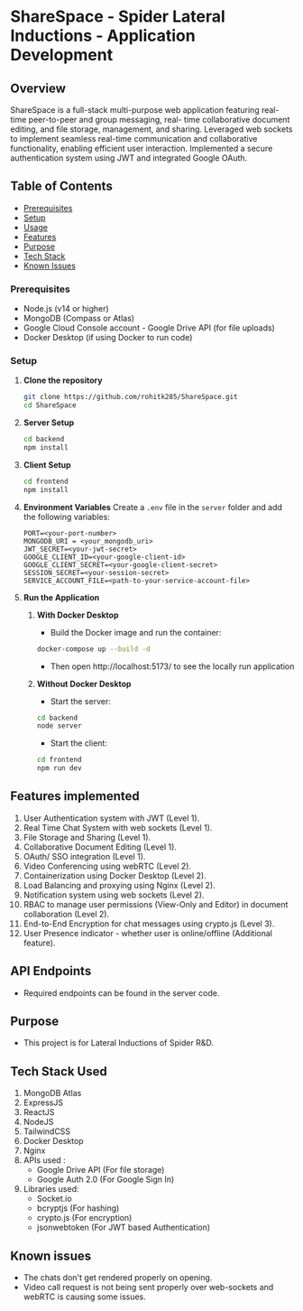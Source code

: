 # ShareSpace - Spider Lateral Inductions - Application Development

## Overview

ShareSpace is a full-stack multi-purpose web application featuring real-time peer-to-peer and group messaging, real-
time collaborative document editing, and file storage, management, and sharing. Leveraged web 
sockets to implement seamless real-time communication and collaborative functionality, enabling 
efficient user interaction. Implemented a secure authentication system using JWT and integrated 
Google OAuth. 

## Table of Contents
- [Prerequisites](#prerequisites)
- [Setup](#setup)
- [Usage](#usage)
- [Features](#features-implemented)
- [Purpose](#purpose)
- [Tech Stack](#tech-stack-used)
- [Known Issues](#known-issues)

### Prerequisites

- Node.js (v14 or higher)
- MongoDB (Compass or Atlas)
- Google Cloud Console account - Google Drive API (for file uploads)
- Docker Desktop (if using Docker to run code)

### Setup

1. **Clone the repository**

   ```bash
   git clone https://github.com/rohitk285/ShareSpace.git
   cd ShareSpace
   ```

2. **Server Setup**

   ```bash
   cd backend
   npm install
   ```

3. **Client Setup**

   ```bash
   cd frontend
   npm install
   ```

4. **Environment Variables**
   Create a `.env` file in the `server` folder and add the following variables:

   ```env
   PORT=<your-port-number>
   MONGODB_URI = <your_mongodb_uri>
   JWT_SECRET=<your-jwt-secret>
   GOOGLE_CLIENT_ID=<your-google-client-id>
   GOOGLE_CLIENT_SECRET=<your-google-client-secret>
   SESSION_SECRET=<your-session-secret>
   SERVICE_ACCOUNT_FILE=<path-to-your-service-account-file>
   ```

5. **Run the Application**
   1. **With Docker Desktop**
      - Build the Docker image and run the container:
      ```bash
      docker-compose up --build -d
      ```

      - Then open http://localhost:5173/ to see the locally run application
   
   2. **Without Docker Desktop**
      - Start the server:
      ```bash
      cd backend
      node server
      ```
      - Start the client:
      ```bash
      cd frontend
      npm run dev
      ```

## Features implemented

1. User Authentication system with JWT (Level 1).
2. Real Time Chat System with web sockets (Level 1).
3. File Storage and Sharing (Level 1).
4. Collaborative Document Editing (Level 1).
5. OAuth/ SSO integration (Level 1).
6. Video Conferencing using webRTC (Level 2).
7. Containerization using Docker Desktop (Level 2).
8. Load Balancing and proxying using Nginx (Level 2).
9. Notification system using web sockets (Level 2).
10. RBAC to manage user permissions (View-Only and Editor) in document collaboration (Level 2).
11. End-to-End Encryption for chat messages using crypto.js (Level 3).
12. User Presence indicator - whether user is online/offline (Additional feature).

## API Endpoints

- Required endpoints can be found in the server code.

## Purpose

- This project is for Lateral Inductions of Spider R&D.

## Tech Stack Used

1. MongoDB Atlas
2. ExpressJS
3. ReactJS
4. NodeJS
5. TailwindCSS
6. Docker Desktop
7. Nginx
8. APIs used :
   - Google Drive API (For file storage)
   - Google Auth 2.0 (For Google Sign In)
9. Libraries used:
   - Socket.io
   - bcryptjs (For hashing)
   - crypto.js (For encryption)
   - jsonwebtoken (For JWT based Authentication)

## Known issues
   - The chats don't get rendered properly on opening.
   - Video call request is not being sent properly over web-sockets and webRTC is causing some issues.